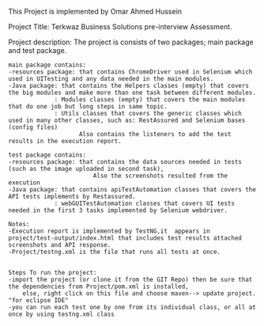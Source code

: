 This Project is implemented by Omar Ahmed Hussein

Project Title: Terkwaz Business Solutions pre-interview Assessment.

Project description: 
	The project is consists of two packages; main package and test package.
	
	main package contains: 
	-resources package: that contains ChromeDriver used in Selenium which used in UITesting and any data needed in the main modules.
	-Java package: that contains the Helpers classes (empty) that covers the big modules and make more than one task between different modules.
				 : Modules classes (empty) that covers the main modules that do one job but long steps in same topic.
				 : Utils classes that covers the generic classes which used in many other classes, such as: RestAssured and Selenium bases (config files)
				 		Also contains the listeners to add the test results in the execution report.
				 		
	test package contains:
	-resources package: that contains the data sources needed in tests (such as the image uploaded in second task), 
							Also the screenshots resulted from the execution
	-Java package: that contains apiTestAutomation classes that covers the API tests implements by Restassured.
				 : webGUITestAutomation classes that covers UI tests needed in the first 3 tasks implemented by Selenium webdriver.
				 		 
	Notes:
	-Execution report is implemented by TestNG,it  appears in project/test-output/index.html that includes test results attached screenshots and API response.
	-Project/testng.xml is the file that runs all tests at once.
	
	
	Steps To run the project:
	-import the project (or clone it from the GIT Repo) then be sure that the dependencies from Project/pom.xml is installed, 
		else, right click on this file and choose maven--> update project. "for eclipse IDE"
	-you can run each test one by one from its individual class, or all at once by using testng.xml class
	